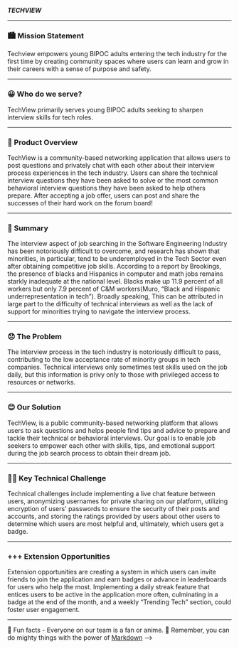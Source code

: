 ***TECHVIEW***

___


### 🏙️  Mission Statement 
Techview empowers young BIPOC adults entering the tech industry for the first time by creating community spaces where users can learn and grow in their careers with a sense of purpose and safety.
___

### 😀 Who do we serve?
TechView primarily serves young BIPOC adults seeking to sharpen interview skills for tech roles. 

____


### 📱 Product Overview
TechView is a community-based networking application that allows users to post questions and privately chat with each other about their interview process experiences in the tech industry. Users can share the technical interview questions they have been asked to solve or the most common behavioral interview questions they have been asked to help others prepare. After accepting a job offer, users can post and share the successes of their hard work on the forum board!  
___


### 📝 Summary
The interview aspect of job searching in the Software Engineering Industry has been notoriously difficult to overcome, and research has shown that minorities, in particular, tend to be underemployed in the Tech Sector even after obtaining competitive job skills. According to a report by Brookings, the presence of blacks and Hispanics in computer and math jobs remains starkly inadequate at the national level. Blacks make up 11.9 percent of all workers but only 7.9 percent of C&M workers(Muro, “Black and Hispanic underrepresentation in tech”). Broadly speaking,  This can be attributed in large part to the difficulty of technical interviews as well as the lack of support for minorities trying to navigate the interview process.
___



### 😞 The Problem 
The interview process in the tech industry is notoriously difficult to pass, contributing to the low acceptance rate of minority groups in tech companies. Technical interviews only sometimes test skills used on the job daily, but this information is privy only to those with privileged access to resources or networks. 
___



### 😊 Our Solution
TechView, is a public community-based networking platform that allows users to ask questions and helps people find tips and advice to prepare and tackle their technical or behavioral interviews. Our goal is to enable job seekers to empower each other with skills, tips, and emotional support during the job search process to obtain their dream job.
___



### 🧗‍♂️ Key Technical Challenge
Technical challenges include implementing a live chat feature between users, anonymizing usernames for private sharing on our platform, utilizing encryption of users' passwords to ensure the security of their posts and accounts, and storing the ratings provided by users about other users to determine which users are most helpful and, ultimately, which users get a badge.
___



### +++ Extension Opportunities 
Extension opportunities are creating a system in which users can invite friends to join the application and earn badges or advance in leaderboards for users who help the most. Implementing a daily streak feature that entices users to be active in the application more often, culminating in a badge at the end of the month, and a weekly “Trending Tech” section, could foster user engagement.
___

🍿 Fun facts - Everyone on our team is a fan or anime.
🧙 Remember, you can do mighty things with the power of [Markdown](https://docs.github.com/github/writing-on-github/getting-started-with-writing-and-formatting-on-github/basic-writing-and-formatting-syntax)
-->
